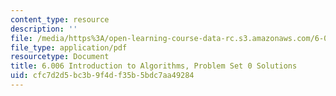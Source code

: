 ```yaml
---
content_type: resource
description: ''
file: /media/https%3A/open-learning-course-data-rc.s3.amazonaws.com/6-006-introduction-to-algorithms-spring-2020/cfc7d2d5bc3b9f4df35b5bdc7aa49284_MIT6_006S20_ps0-solutions.pdf
file_type: application/pdf
resourcetype: Document
title: 6.006 Introduction to Algorithms, Problem Set 0 Solutions
uid: cfc7d2d5-bc3b-9f4d-f35b-5bdc7aa49284
---
```

